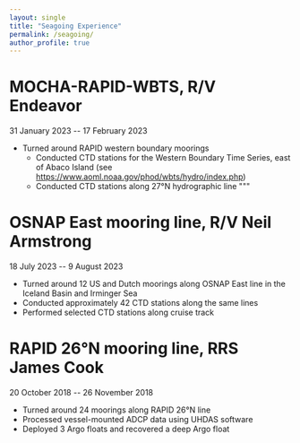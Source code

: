 ```yaml
---
layout: single
title: "Seagoing Experience"
permalink: /seagoing/
author_profile: true
---
```


# MOCHA-RAPID-WBTS, R/V Endeavor

31 January 2023 -- 17 February 2023

* Turned around RAPID western boundary moorings
  * Conducted CTD stations for the Western Boundary Time Series, east of Abaco Island (see https://www.aoml.noaa.gov/phod/wbts/hydro/index.php)
  * Conducted CTD stations along 27°N hydrographic line
  """

# OSNAP East mooring line, R/V Neil Armstrong

18 July 2023 -- 9 August 2023

  * Turned around 12 US and Dutch moorings along OSNAP East line in the Iceland Basin and Irminger Sea
  * Conducted approximately 42 CTD stations along the same lines
  * Performed selected CTD stations along cruise track

# RAPID 26°N mooring line, RRS James Cook

20 October 2018 -- 26 November 2018

* Turned around 24 moorings along RAPID 26°N line
* Processed vessel-mounted ADCP data using UHDAS software
* Deployed 3 Argo floats and recovered a deep Argo float







